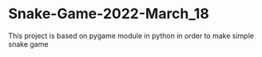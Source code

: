 # Snake-Game-2022-March_18
This project is based on pygame module in python in order to make simple snake game
